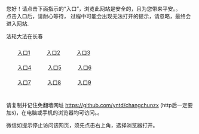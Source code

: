 您好！请点击下面指示的“入口”，浏览此网站是安全的，且为您带来平安。。 <br/>
点击入口后，请耐心等待， 过程中可能会出现无法打开的提示，请忽略，最终会进入网站. </br>

法轮大法在长春<br/>
<div style="padding:10px"><a style="margin:20px" target="_blank" href="https://d37i3lfowkcjxb.cloudfront.net/2Qpsp?vmcoapzm" id="ccLink1" rel="nofollow">入口1</a> <a target="_blank" style="margin:20px" href="https://d1l5jlxump0ur1.cloudfront.net/2Qpsp?bhxsazn" id="ccLink2" rel="nofollow">入口2</a> <a style="margin:20px" target="_blank" href="https://ds2eyuchzev30.cloudfront.net/2Qpsp?mogoqjdf" id="ccLink3" rel="nofollow">入口3</a></div>

<div style="padding:10px" ><a style="margin:20px" target="_blank" href="https://d37i3lfowkcjxb.cloudfront.net/2Qpsp?vmcoapzm" id="ccLink4" rel="nofollow">入口4</a> <a style="margin:20px" href="https://d1l5jlxump0ur1.cloudfront.net/2Qpsp?bhxsazn" target="_blank" id="ccLink5" rel="nofollow">入口5</a> <a style="margin:20px" href="https://ds2eyuchzev30.cloudfront.net/2Qpsp?mogoqjdf" target="_blank" id="ccLink6" rel="nofollow">入口6</a></div>

<div style="padding:10px"><a style="margin:20px" target="_blank" href="https://d37i3lfowkcjxb.cloudfront.net/2Qpsp?vmcoapzm" id="ccLink7" rel="nofollow">入口7</a> <a style="margin:20px" href="https://d1l5jlxump0ur1.cloudfront.net/2Qpsp?bhxsazn" target="_blank" id="ccLink8" rel="nofollow">入口8</a> <a style="margin:20px" target="_blank" href="https://ds2eyuchzev30.cloudfront.net/2Qpsp?mogoqjdf" id="ccLink9" rel="nofollow">入口9</a></div>

<br/>



请复制并记住免翻墙网址 https://github.com/yntd/changchunzx (http后一定要加s)，在电脑或手机的浏览器均可访问。。<br/>

微信如提示停止访问该网页，须先点击右上角，选择浏览器打开。
